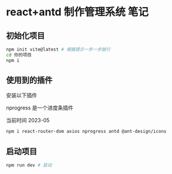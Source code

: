 # react+antd 制作管理系统 笔记

## 初始化项目

```bash
npm init vite@latest # 根据提示一步一步就行
cd 你的项目
npm i
```

## 使用到的插件

安装以下插件

nprogress 是一个进度条插件

当前时间 2023-05

```bash
npm i react-router-dom axios nprogress antd @ant-design/icons
```

## 启动项目

```bash
npm run dev # 启动
```
